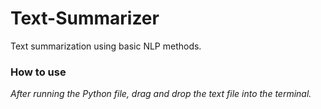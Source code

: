 # Text-Summarizer
Text summarization using basic NLP methods.

### How to use
*After running the Python file, drag and drop the text file into the terminal.*
